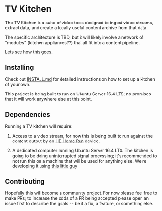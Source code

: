 # TV Kitchen

The TV Kitchen is a suite of video tools designed to ingest video
streams, extract data, and create a locally useful content archive from
that data.

The specific architecture is TBD, but it will likely involve a network of
"modules" (kitchen appliances??) that all fit into a content pipeline.

Lets see how this goes.

## Installing
Check out [INSTALL.md](INSTALL.md) for detailed instructions on how to
set up a kitchen of your own.

This project is being built to run on Ubuntu Server 16.4 LTS; no promises
that it will work anywhere else at this point.

## Dependencies
Running a TV kitchen will require:

1. Access to a video stream, for now this is being built to run against
the content output by an [HD Home Run](http://silicondust.com) device.

2. A dedicated computer running Ubuntu Server 16.4 LTS.  The kitchen is
going to be doing uninterrupted signal processing; it's recommended to
not run this on a machine that will be used for anything else.  We're
developing it using [this little guy](https://www.newegg.com/Product/Product.aspx?Item=9SIAB945742240)

## Contributing
Hopefully this will become a community project.  For now please feel
free to make PRs; to increase the odds of a PR being accepted please
open an issue first to describe the goals -- be it a fix, a feature,
or something else.

